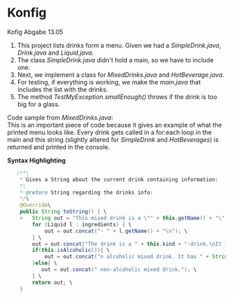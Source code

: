 # Konfig
Kofig Abgabe 13.05

1. This project lists drinks form a menu. Given we had a *SimpleDrink.java*, *Drink.java* and *Liquid.java*.
2. The class *SimpleDrink.java* didn't hold a main, so we have to include one.
3. Next, we implement a class for *MixedDrinks.java* and *HotBeverage.java*.
4. For testing, if everything is working, we make the *main.java* that includes the list with the drinks.
5. The method *TestMyException.smallEnough()* throws if the drink is too big for a glass.


Code sample from *MixedDrinks.java*:\
This is an important piece of code because it gives an example of what the printed menu looks like. Every drink gets called in a for:each loop in the main and this string (slightly altered for *SimpleDrink* and *HotBeverages*) is returned and printed in the console.

**Syntax Highlighting**

```java
   /**\
    * Gives a String about the current drink containing information\
    *\
    * @return String regarding the drinks info\
    */\
    @Override\
    public String toString() { \
    >   String out = "This mixed drink is a \"" + this.getName() + "\" and has the following ingredients:\n"; \
        for (Liquid l : ingredients) { \
            out = out.concat("- " + l.getName() + "\n"); \
        } \
        out = out.concat("The drink is a " + this.kind + "-drink.\nIt is served with a " + this.decoration + ".\nThis is a"); \
        if(this.isAlcoholic()){ \
            out = out.concat("n alcoholic mixed drink. It has " + String.format("%.2f", getAlcoholPercent()) + "% alcohol in it."); \
        }else{ \
           out = out.concat(" non-alcoholic mixed drink."); \
        } \
        return out; \
    } 
